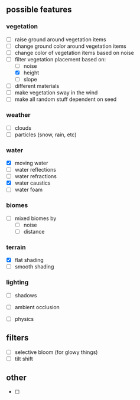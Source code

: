 ## possible features

### vegetation
- [ ] raise ground around vegetation items
- [ ] change ground color around vegetation items
- [ ] change color of vegetation items based on noise
- [ ] filter vegetation placement based on:
    - [ ] noise
    - [x] height
    - [ ] slope
- [ ] different materials
- [ ] make vegetation sway in the wind
- [ ] make all random stuff dependent on seed

### weather
- [ ] clouds
- [ ] particles (snow, rain, etc)

### water
- [x] moving water
- [ ] water reflections
- [ ] water refractions
- [x] water caustics
- [ ] water foam

### biomes
- [ ] mixed biomes by
    - [ ] noise
    - [ ] distance

### terrain
- [x] flat shading
- [ ] smooth shading

### lighting
- [ ] shadows
- [ ] ambient occlusion

- [ ] physics

## filters
- [ ] selective bloom (for glowy things)
- [ ] tilt shift

## other
- [ ] 